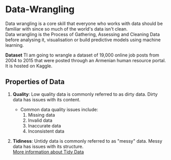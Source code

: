 # Data-Wrangling
Data wrangling is a core skill that everyone who works with data should be familiar with since so much of the world's data isn't clean.</br>
Data wrangling is the Process of Gathering, Assessing and Cleaning Data before analysing it, visualisation or build predictive models using machine learning.

**Dataset**
TI am going to wrangle  a dataset of 19,000 online job posts from 2004 to 2015 that were posted through an Armenian human resource portal. It is hosted on Kaggle.

## Properties of Data
1. **Quality**:  Low quality data is commonly referred to as dirty data. Dirty data has issues with its content.
    - Common data quality issues include:
      1. Missing data
      2. Invalid data
      3. Inaccurate data
      4. Inconsistent data

2. **Tidiness**: Untidy data is commonly referred to as "messy" data. Messy data has issues with its structure.</br>
    [More information about Tidy Data](http://www.jeannicholashould.com/tidy-data-in-python.html)
